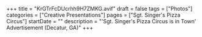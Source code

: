 +++
title = "KrGTrFcDUcrhh9H7ZMKG.avif"
draft = false
tags = ["Photos"]
categories = ["Creative Presentations"]
pages = ["Sgt. Singer's Pizza Circus"]
startDate = ""
description = "'Sgt. Singer's Pizza Circus is in Town' Advertisement (Decatur, GA)"
+++
